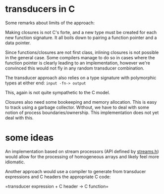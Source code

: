 # transducers in C

Some remarks about limits of the approach:

Making closures is not C's forte, and a new type must be created for
each new function signature. It all boils down to pairing a function
pointer and a data pointer.

Since functions/closures are not first class, inlining closures is not
possible in the general case. Some compilers manage to do so in cases
where the function pointer is clearly leading to an implementation,
however we're convinced this would not fly in any random transducer
combination.

The transducer approach also relies on a type signature with
polymorphic types at either end: `input -fn-> output`

This, again is not quite sympathetic to the C model.

Closures also need some bookeeping and memory allocation. This is easy
to track using a garbage collector. Without, we have to deal with some
notion of process boundaries/ownership. This implementation does not
yet deal with this.

# some ideas

An implementation based on stream processors (API defined by
[streams.h](./streams.h)) would allow for the processing of
homogeneous arrays and likely feel more idiomatic.

Another approach would use a compiler to generate from transducer
expressions and C headers the appropriate C code:

=transducer expression + C header -> C function=

